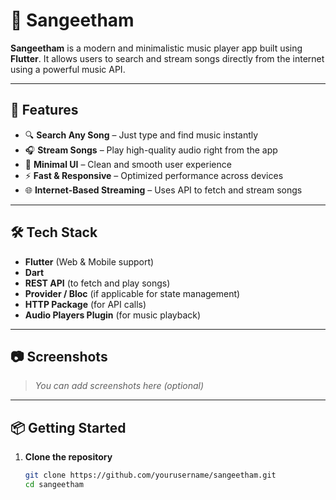 # 🎵 Sangeetham

**Sangeetham** is a modern and minimalistic music player app built using **Flutter**. It allows users to search and stream songs directly from the internet using a powerful music API.

---

## 🚀 Features

- 🔍 **Search Any Song** – Just type and find music instantly
- 🎧 **Stream Songs** – Play high-quality audio right from the app
- 🧼 **Minimal UI** – Clean and smooth user experience
- ⚡ **Fast & Responsive** – Optimized performance across devices
- 🌐 **Internet-Based Streaming** – Uses API to fetch and stream songs

---

## 🛠️ Tech Stack

- **Flutter** (Web & Mobile support)
- **Dart**
- **REST API** (to fetch and play songs)
- **Provider / Bloc** (if applicable for state management)
- **HTTP Package** (for API calls)
- **Audio Players Plugin** (for music playback)

---

## 📷 Screenshots

> _You can add screenshots here (optional)_

---

## 📦 Getting Started

1. **Clone the repository**

   ```bash
   git clone https://github.com/yourusername/sangeetham.git
   cd sangeetham
